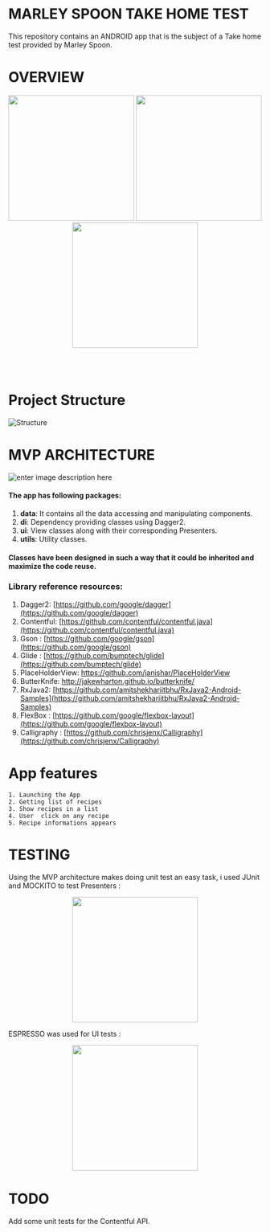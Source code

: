 




# MARLEY SPOON TAKE HOME TEST
This repository contains an ANDROID app that is the subject of a Take home test  provided by Marley Spoon.
# OVERVIEW

<p align="center">

  <img src="http://achraf.fps-platform.com/marleyspoon/screen1.gif" width="250">
  <img src="http://achraf.fps-platform.com/marleyspoon/screen3.png" width="250">
  <img src="http://achraf.fps-platform.com/marleyspoon/screen2.png" width="250">
</p>
<br>
<br>

# Project Structure
![Structure](http://achraf.fps-platform.com/marleyspoon/architecture.jpg)
<br>

# MVP ARCHITECTURE
![enter image description here](http://achraf.fps-platform.com/marleyspoon/MVP2.jpg)
#### The app has following packages:
1. **data**: It contains all the data accessing and manipulating components.
2. **di**: Dependency providing classes using Dagger2.
3. **ui**: View classes along with their corresponding Presenters.
4. **utils**: Utility classes.

#### Classes have been designed in such a way that it could be inherited and maximize the code reuse.

### Library reference resources:
1. Dagger2: [https://github.com/google/dagger](https://github.com/google/dagger)
2. Contentful: [https://github.com/contentful/contentful.java](https://github.com/contentful/contentful.java)
3. Gson : [https://github.com/google/gson](https://github.com/google/gson)
4. Glide : [https://github.com/bumptech/glide](https://github.com/bumptech/glide)
5. PlaceHolderView: https://github.com/janishar/PlaceHolderView
6. ButterKnife: http://jakewharton.github.io/butterknife/
7. RxJava2: [https://github.com/amitshekhariitbhu/RxJava2-Android-Samples](https://github.com/amitshekhariitbhu/RxJava2-Android-Samples)
8. FlexBox : [https://github.com/google/flexbox-layout](https://github.com/google/flexbox-layout)
9. Calligraphy :  [https://github.com/chrisjenx/Calligraphy](https://github.com/chrisjenx/Calligraphy)

# App features
```
1. Launching the App
2. Getting list of recipes
3. Show recipes in a list
4. User  click on any recipe
5. Recipe informations appears
```

# TESTING
Using the MVP architecture makes doing unit test an easy task, i used JUnit and MOCKITO to test  Presenters :
<p align="center">
  <img src="http://achraf.fps-platform.com/marleyspoon/unit.png" width="250">
</p>

ESPRESSO was used for UI tests :
<p align="center">
  <img src="http://achraf.fps-platform.com/marleyspoon/ui.png" width="250">
</p>

# TODO
Add some unit tests for the Contentful API.